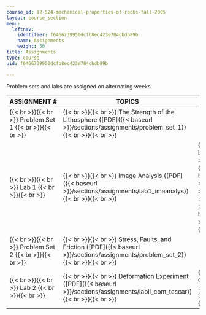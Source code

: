 ```yaml
---
course_id: 12-524-mechanical-properties-of-rocks-fall-2005
layout: course_section
menu:
  leftnav:
    identifier: f6466739950dcfb8ec423e784cbdb89b
    name: Assignments
    weight: 50
title: Assignments
type: course
uid: f6466739950dcfb8ec423e784cbdb89b

---
```


Problem sets and labs are assigned on alternating weeks.

| ASSIGNMENT # | TOPICS | SUPPORTING FILES |
| --- | --- | --- |
|  {{< br >}}{{< br >}} Problem Set 1 {{< br >}}{{< br >}}  |  {{< br >}}{{< br >}} The Strength of the Lithosphere ([PDF]({{< baseurl >}}/sections/assignments/problem_set_1)) {{< br >}}{{< br >}}  | &nbsp; |
|  {{< br >}}{{< br >}} Lab 1 {{< br >}}{{< br >}}  |  {{< br >}}{{< br >}} Image Analysis ([PDF]({{< baseurl >}}/sections/assignments/lab1_imaanalys)) {{< br >}}{{< br >}}  |  {{< br >}}{{< br >}} Grid ([PDF]({{< baseurl >}}/sections/assignments/25pointgrid)) {{< br >}}{{< br >}} Calcite ([PDF]({{< baseurl >}}/sections/assignments/calcite)) {{< br >}}{{< br >}} Quartz ([PDF]({{< baseurl >}}/sections/assignments/quartz)) {{< br >}}{{< br >}} Square Grains ([PDF]({{< baseurl >}}/sections/assignments/squaregrains)) {{< br >}}{{< br >}}  |
|  {{< br >}}{{< br >}} Problem Set 2 {{< br >}}{{< br >}}  |  {{< br >}}{{< br >}} Stress, Faults, and Friction ([PDF]({{< baseurl >}}/sections/assignments/problem_set_2)) {{< br >}}{{< br >}}  | &nbsp; |
|  {{< br >}}{{< br >}} Lab 2 {{< br >}}{{< br >}}  |  {{< br >}}{{< br >}} Deformation Experiment ([PDF]({{< baseurl >}}/sections/assignments/labii_com_tescar)) {{< br >}}{{< br >}}  |  {{< br >}}{{< br >}} Carrara Marble: Carrara Marble\_rheology.txt ([TXT](/courses/earth-atmospheric-and-planetary-sciences/12-524-mechanical-properties-of-rocks-fall-2005/assignments/CarraraMarble_rheology.txt)) {{< br >}}{{< br >}} Solnhofen Limestone: Solnhofen Limestone.txt ([TXT](/courses/earth-atmospheric-and-planetary-sciences/12-524-mechanical-properties-of-rocks-fall-2005/assignments/SolnhofenLimestone.txt)) {{< br >}}{{< br >}}